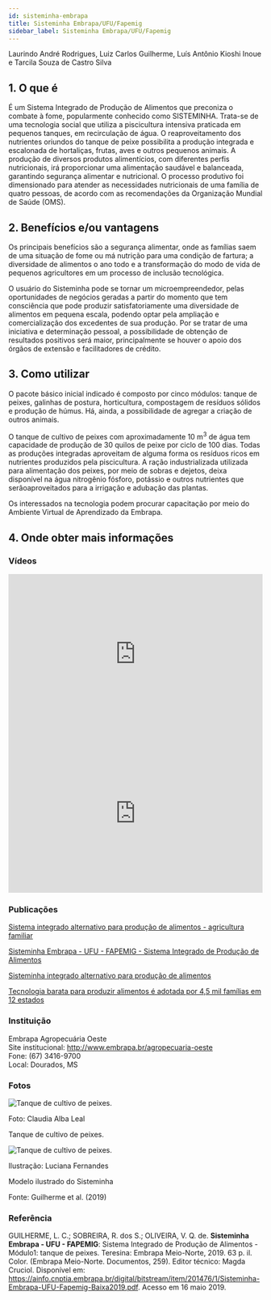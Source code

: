 ```yaml
---
id: sisteminha-embrapa
title: Sisteminha Embrapa/UFU/Fapemig
sidebar_label: Sisteminha Embrapa/UFU/Fapemig
---
```


<div className="center-textArticle">Laurindo André Rodrigues, Luiz Carlos Guilherme, Luís Antônio Kioshi Inoue e Tarcila Souza de Castro Silva</div>

## **1. O que é**

É um Sistema Integrado de Produção de Alimentos que preconiza o combate à fome, popularmente conhecido como SISTEMINHA. Trata-se de uma tecnologia social que utiliza a piscicultura intensiva praticada em pequenos tanques, em recirculação de água. O reaproveitamento dos nutrientes oriundos do tanque de peixe possibilita a produção integrada e escalonada de hortaliças, frutas, aves e outros pequenos animais. A produção de diversos produtos alimentícios, com diferentes perfis nutricionais, irá proporcionar uma alimentação saudável e balanceada, garantindo segurança alimentar e nutricional. O processo produtivo foi dimensionado para atender as necessidades nutricionais de uma família de quatro pessoas, de acordo com as recomendações da Organização Mundial de Saúde (OMS).

## **2. Benefícios e/ou vantagens**

Os principais benefícios são a segurança alimentar, onde as famílias saem de uma situação de fome ou má nutrição para uma condição de fartura; a diversidade de alimentos o ano todo e a transformação do modo de vida de pequenos agricultores em um processo de inclusão tecnológica.

O usuário do Sisteminha pode se tornar um microempreendedor, pelas oportunidades de negócios geradas a partir do momento que tem consciência que pode produzir satisfatoriamente uma diversidade de alimentos em pequena escala, podendo optar pela ampliação e comercialização dos excedentes de sua produção. Por se tratar de uma iniciativa e determinação pessoal, a possibilidade de obtenção de resultados positivos será maior, principalmente se houver o apoio dos órgãos de extensão e facilitadores de crédito.

## **3. Como utilizar**

O pacote básico inicial indicado é composto por cinco módulos: tanque de peixes, galinhas de postura, horticultura, compostagem de resíduos sólidos e produção de húmus. Há, ainda, a possibilidade de agregar a criação de outros animais.

O tanque de cultivo de peixes com aproximadamente 10 m<sup>3</sup> de água tem capacidade de produção de 30 quilos de peixe por ciclo de 100 dias. Todas as produções integradas aproveitam de alguma forma os resíduos ricos em nutrientes produzidos pela piscicultura. A ração industrializada utilizada para alimentação dos peixes, por meio de sobras e dejetos, deixa disponível na água nitrogênio fósforo, potássio e outros nutrientes que serãoaproveitados para a irrigação e adubação das plantas.

Os interessados na tecnologia podem procurar capacitação por
meio do Ambiente Virtual de Aprendizado da Embrapa.

## **4. Onde obter mais informações**

### Vídeos

<iframe width="100%" height="315" src="https://www.youtube.com/embed/PNxpzdQ5kps" frameborder="0" allow="accelerometer; autoplay; clipboard-write; encrypted-media; gyroscope; picture-in-picture" allowfullscreen></iframe>

<iframe width="100%" height="315" src="https://www.youtube.com/embed/WTnWdvdVX1M" frameborder="0" allow="accelerometer; autoplay; clipboard-write; encrypted-media; gyroscope; picture-in-picture" allowfullscreen></iframe>


### Publicações

[Sistema integrado alternativo para produção de alimentos -
agricultura familiar](https://bit.ly/3EgIJNw)

[Sisteminha Embrapa - UFU - FAPEMIG - Sistema Integrado de
Produção de Alimentos](https://bit.ly/3tm0DYE)

[Sisteminha integrado alternativo para produção de alimentos](https://bit.ly/3A3RW9j)

[Tecnologia barata para produzir alimentos é adotada por 4,5 mil
famílias em 12 estados](https://bit.ly/3fYHjO6)

<div className="container-instituicoes">

### Instituição

  <div className="instituicao">
    <div className="nome-instituicao">
      Embrapa Agropecuária Oeste
    </div>
    <div className="site-instituicao">
      <span className="negrito">Site institucional: </span>
      <a href="http://www.embrapa.br/agropecuaria-oeste" target="_blank"> http://www.embrapa.br/agropecuaria-oeste</a>
    </div>
    <div className="telefone-instituicao">
      <span className="negrito">Fone:</span> (67) 3416-9700
    </div>
    <div className="cidade-uf-instituicao">
      <span className="negrito">Local:</span> Dourados, MS
    </div>    
  </div>
</div>

### Fotos 


<div class="container-img"> 

  ![Tanque de cultivo de peixes.](/img/docs/40_sisteminha_embrapa/tanque-de-cultivo-de-peixes.jpg)

  <span class="legenda-foto-fonte">Foto: Claudia Alba Leal</span>  
  <div className="legenda-foto">Tanque de cultivo de peixes.</div>
</div>

<div class="container-img"> 

  ![Tanque de cultivo de peixes.](/img/docs/40_sisteminha_embrapa/modelo-ilustrado-do-sisteminha.jpg)

  <span class="legenda-foto-fonte">Ilustração: Luciana Fernandes</span>  
  <div className="legenda-foto">
    <p>Modelo ilustrado do Sisteminha</p>
    <p>Fonte: Guilherme et al. (2019)</p>
  </div>    
</div>

### Referência

GUILHERME, L. C.; SOBREIRA, R. dos S.; OLIVEIRA, V. Q. de. <strong>Sisteminha Embrapa - UFU - FAPEMIG</strong>: Sistema Integrado de Produção de Alimentos - Módulo1: tanque de peixes. Teresina: Embrapa Meio-Norte, 2019. 63 p. il. Color. (Embrapa Meio-Norte. Documentos, 259). Editor técnico: Magda Cruciol. Disponível em: <https://ainfo.cnptia.embrapa.br/digital/bitstream/item/201476/1/Sisteminha-Embrapa-UFU-Fapemig-Baixa2019.pdf>. Acesso em 16 maio 2019.
